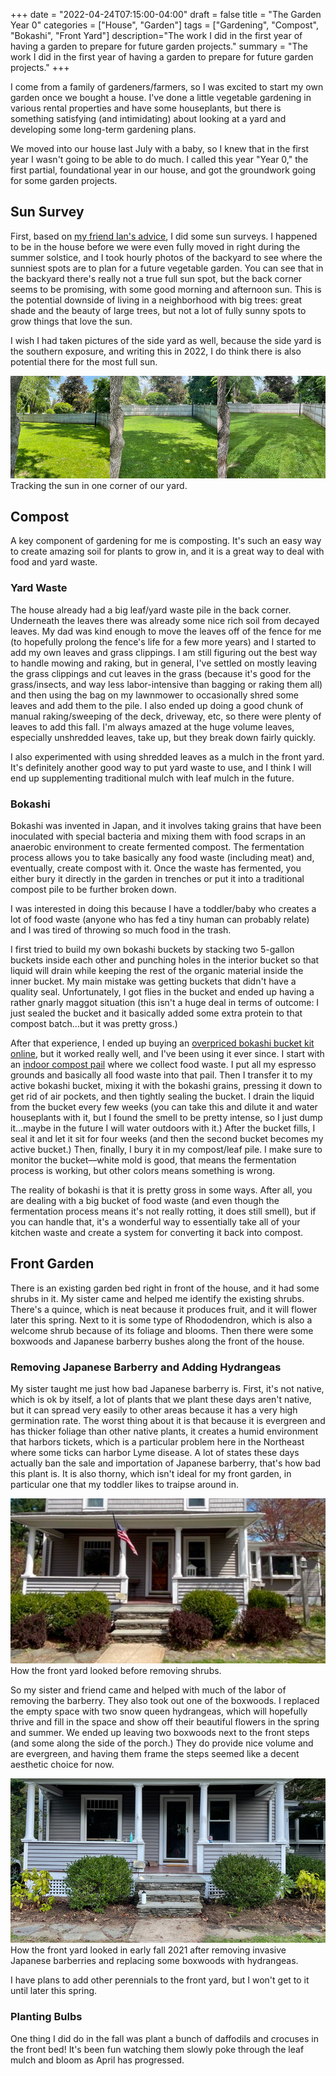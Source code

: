 +++
date = "2022-04-24T07:15:00-04:00"
draft = false
title = "The Garden Year 0"
categories = ["House", "Garden"]
tags = ["Gardening", "Compost", "Bokashi", "Front Yard"]
description="The work I did in the first year of having a garden to prepare for future garden projects."
summary = "The work I did in the first year of having a garden to prepare for future garden projects."
+++

I come from a family of gardeners/farmers, so I was excited to start my own garden once we bought a house. I've done a little vegetable gardening in various rental properties and have some houseplants, but there is something satisfying (and intimidating) about looking at a yard and developing some long-term gardening plans.

We moved into our house last July with a baby, so I knew that in the first year I wasn't going to be able to do much. I called this year "Year 0," the first partial, foundational year in our house, and got the groundwork going for some garden projects.

## Sun Survey

First, based on [my friend Ian's advice](https://house.youngram.net/how-to-plan-a-garden-part-one.html), I did some sun surveys. I happened to be in the house before we were even fully moved in right during the summer solstice, and I took hourly photos of the backyard to see where the sunniest spots are to plan for a future vegetable garden. You can see that in the backyard there's really not a true full sun spot, but the back corner seems to be promising, with some good morning and afternoon sun. This is the potential downside of living in a neighborhood with big trees: great shade and the beauty of large trees, but not a lot of fully sunny spots to grow things that love the sun.

I wish I had taken pictures of the side yard as well, because the side yard is the southern exposure, and writing this in 2022, I do think there is also potential there for the most full sun.

<div class="text-center inline-image-container content-container-expanded">
  <img src="./sun-surveys.jpg" alt="Three images showing the changing sunlight in one corner of our yard." class="img-responsive img-center"></img>
  <div class="caption-container">
    <div class="inline-image-caption">Tracking the sun in one corner of our yard.</div>
  </div>
</div>

## Compost

A key component of gardening for me is composting. It's such an easy way to create amazing soil for plants to grow in, and it is a great way to deal with food and yard waste.

### Yard Waste

The house already had a big leaf/yard waste pile in the back corner. Underneath the leaves there was already some nice rich soil from decayed leaves. My dad was kind enough to move the leaves off of the fence for me (to hopefully prolong the fence's life for a few more years) and I started to add my own leaves and grass clippings. I am still figuring out the best way to handle mowing and raking, but in general, I've settled on mostly leaving the grass clippings and cut leaves in the grass (because it's good for the grass/insects, and way less labor-intensive than bagging or raking them all) and then using the bag on my lawnmower to occasionally shred some leaves and add them to the pile. I also ended up doing a good chunk of manual raking/sweeping of the deck, driveway, etc, so there were plenty of leaves to add this fall. I'm always amazed at the huge volume leaves, especially unshredded leaves, take up, but they break down fairly quickly.

I also experimented with using shredded leaves as a mulch in the front yard. It's definitely another good way to put yard waste to use, and I think I will end up supplementing traditional mulch with leaf mulch in the future.

### Bokashi

Bokashi was invented in Japan, and it involves taking grains that have been inoculated with special bacteria and mixing them with food scraps in an anaerobic environment to create fermented compost. The fermentation process allows you to take basically any food waste (including meat) and, eventually, create compost with it. Once the waste has fermented, you either bury it directly in the garden in trenches or put it into a traditional compost pile to be further broken down.

I was interested in doing this because I have a toddler/baby who creates a lot of food waste (anyone who has fed a tiny human can probably relate) and I was tired of throwing so much food in the trash.

I first tried to build my own bokashi buckets by stacking two 5-gallon buckets inside each other and punching holes in the interior bucket so that liquid will drain while keeping the rest of the organic material inside the inner bucket. My main mistake was getting buckets that didn't have a quality seal. Unfortunately, I got flies in the bucket and ended up having a rather gnarly maggot situation (this isn't a huge deal in terms of outcome: I just sealed the bucket and it basically added some extra protein to that compost batch...but it was pretty gross.)

After that experience, I ended up buying an [overpriced bokashi bucket kit online](https://amzn.to/3IrYznb), but it worked really well, and I've been using it ever since. I start with an [indoor compost pail](https://www.gardeners.com/buy/brushed-stainless-steel-compost-pail/38-560.html) where we collect food waste. I put all my espresso grounds and basically all food waste into that pail. Then I transfer it to my active bokashi bucket, mixing it with the bokashi grains, pressing it down to get rid of air pockets, and then tightly sealing the bucket. I drain the liquid from the bucket every few weeks (you can take this and dilute it and water houseplants with it, but I found the smell to be pretty intense, so I just dump it...maybe in the future I will water outdoors with it.) After the bucket fills, I seal it and let it sit for four weeks (and then the second bucket becomes my active bucket.) Then, finally, I bury it in my compost/leaf pile. I make sure to monitor the bucket––white mold is good, that means the fermentation process is working, but other colors means something is wrong.

The reality of bokashi is that it is pretty gross in some ways. After all, you are dealing with a big bucket of food waste (and even though the fermentation process means it's not really rotting, it does still smell), but if you can handle that, it's a wonderful way to essentially take all of your kitchen waste and create a system for converting it back into compost.

## Front Garden

There is an existing garden bed right in front of the house, and it had some shrubs in it. My sister came and helped me identify the existing shrubs. There's a quince, which is neat because it produces fruit, and it will flower later this spring. Next to it is some type of Rhododendron, which is also a welcome shrub because of its foliage and blooms. Then there were some boxwoods and Japanese barberry bushes along the front of the house.

### Removing Japanese Barberry and Adding Hydrangeas

My sister taught me just how bad Japanese barberry is. First, it's not native, which is ok by itself, a lot of plants that we plant these days aren't native, but it can spread very easily to other areas because it has a very high germination rate. The worst thing about it is that because it is evergreen and has thicker foliage than other native plants, it creates a humid environment that harbors tickets, which is a particular problem here in the Northeast where some ticks can harbor Lyme disease. A lot of states these days actually ban the sale and importation of Japanese barberry, that's how bad this plant is. It is also thorny, which isn't ideal for my front garden, in particular one that my toddler likes to traipse around in.

<div class="text-center inline-image-container">
  <img src="./old-front-yard.jpg" alt="The front yard before removing shrubs." class="img-responsive img-center"></img>
  <div class="caption-container">
    <div class="inline-image-caption">How the front yard looked before removing shrubs.</div>
  </div>
</div>

So my sister and friend came and helped with much of the labor of removing the barberry. They also took out one of the boxwoods. I replaced the empty space with two snow queen hydrangeas, which will hopefully thrive and fill in the space and show off their beautiful flowers in the spring and summer. We ended up leaving two boxwoods next to the front steps (and some along the side of the porch.) They do provide nice volume and are evergreen, and having them frame the steps seemed like a decent aesthetic choice for now.

<div class="text-center inline-image-container">
  <img src="./front-yard-shrubs-removed.jpg" alt="How the front yard looked after removing invasive Japanese barberries and replacing some boxwoods with hydrangeas." class="img-responsive img-center"></img>
  <div class="caption-container">
    <div class="inline-image-caption">How the front yard looked in early fall 2021 after removing invasive Japanese barberries and replacing some boxwoods with hydrangeas.</div>
  </div>
</div>

I have plans to add other perennials to the front yard, but I won't get to it until later this spring.

### Planting Bulbs

One thing I did do in the fall was plant a bunch of daffodils and crocuses in the front bed! It's been fun watching them slowly poke through the leaf mulch and bloom as April has progressed.

